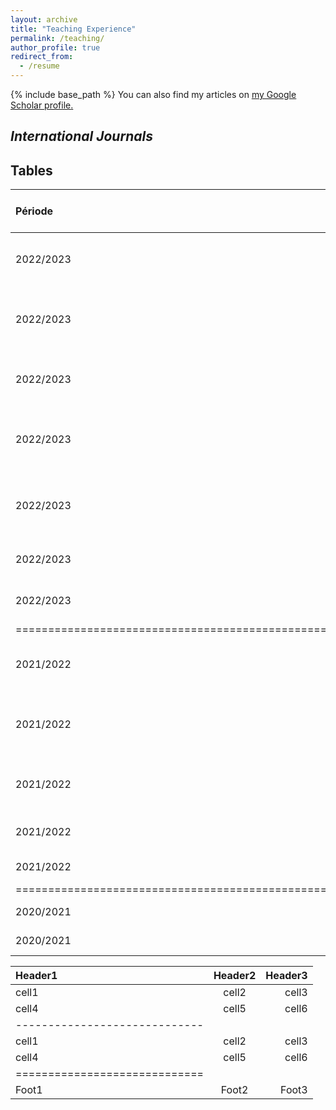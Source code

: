 ```yaml
---
layout: archive
title: "Teaching Experience"
permalink: /teaching/
author_profile: true
redirect_from:
  - /resume
---
```


{% include base_path %}
You can also find my articles on <u><a href="https://scholar.google.com/citations?user=gO_Q48IAAAAJ&hl=fr">my Google Scholar profile</a>.</u>

## <i> **International Journals** </i>

## Tables

| Période    | Signalétique E.C | Intitulé de l'Enseignement                          |  Niveau d'enseignement                            |  Type & durée d'Enseignement (HeTD)  |   
|:-----------|:----------------:|:---------------------------------------------------:|:-------------------------------------------------:|:------------------------------------:|  
| 2022/2023  | FDSPM            | Technologies de Lutte contre le cybercriminalité    |  M2 - Tiers confiance et sécurité numérique       |  TD 4.5                              |  
| 2022/2023  | ILUDI            | Mise en œuvre des systèmes big data – Niort         |  M2 - Informatique (parcours Architecte logiciel) |  CM 1.5 - TP 3                       |  
| 2022/2023  | ILUDI            | Mise en œuvre des systèmes big data – La Rochelle   |  M2 - Informatique (parcours Données)             |  CM 1.5 - TP 7.5                     |   
| 2022/2023  | ILUDI            | Réseaux et stockage sécurisés – Niort               |  M1 - Informatique (parcours Architecte logiciel) |  CM 4.5 - TD 3 - TP 9                |  
| 2022/2023  | ILUDI            | Réseaux et stockage sécurisés – La Rochelle         |  M1 - Informatique (parcours Architecte logiciel) |  CM 4.5 - TD 1 - TP 9                |  
| 2022/2023  | Collegium        | Projet Professionnel et Informatique                |  M1 LCAI & M1 MCI                                 |  TP 52.5                             |   
| 2022/2023  | Collegium        | Fonctions avancées des SGBD                         |  L3 Informatique                                  |  TP 12                               |   
|================================================================================================================================================================================| 
| 2021/2022  | FDSPM            | Technologies de Lutte contre le cybercriminalité    |  M2 - Tiers confiance et sécurité numérique       |  TD 4.5                              |  
| 2021/2022  | ILUDI            | Mise en œuvre des systèmes big data – Niort         |  M2 - Informatique (parcours Architecte logiciel) |  CM 1.5 - TD 3 - TP 1.5              |  
| 2021/2022  | ILUDI            | Mise en œuvre des systèmes big data – La Rochelle   |  M2 - Informatique (parcours Données)             |  CM 1.5 - TD 3 - TP 6                |   
| 2021/2022  | FDSPM            | Projet Professionnel et Informatique                |  M1 LCAI                                          |  TP 24                               |  
| 2021/2022  | Collegium        | Informatique d'usage                                |  L1                                               |  TP 82.5                             |  
|================================================================================================================================================================================| 
| 2020/2021  | FLLASH           | Informatique d'usage                                |  L1                                               |  TP 45                               |   
| 2020/2021  | Collegium        | Informatique d'usage                                |  L1                                               |  TP 15                               | 






| Header1 | Header2 | Header3 |
|:--------|:-------:|--------:|
| cell1   | cell2   | cell3   |
| cell4   | cell5   | cell6   |
|-----------------------------|
| cell1   | cell2   | cell3   |
| cell4   | cell5   | cell6   |
|=============================|
| Foot1   | Foot2   | Foot3   |



